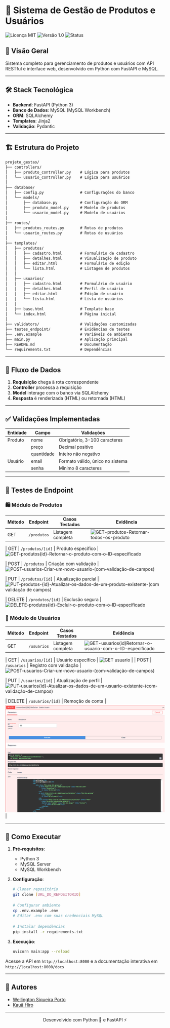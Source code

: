 # 🚀 Sistema de Gestão de Produtos e Usuários

![Licença MIT](https://img.shields.io/badge/license-MIT-blue)
![Versão 1.0](https://img.shields.io/badge/version-1.0-green)
![Status](https://img.shields.io/badge/status-stable-brightgreen)

## 📌 Visão Geral

Sistema completo para gerenciamento de produtos e usuários com API RESTful e interface web, desenvolvido em Python com FastAPI e MySQL.

---

## 🛠️ Stack Tecnológica

- **Backend**: FastAPI (Python 3)
- **Banco de Dados**: MySQL (MySQL Workbench)
- **ORM**: SQLAlchemy
- **Templates**: Jinja2
- **Validação**: Pydantic

---

## 🏗️ Estrutura do Projeto

```
projeto_gestao/
├── controllers/
│   ├── produto_controller.py    # Lógica para produtos
│   └── usuario_controller.py    # Lógica para usuários
│
├── database/
│   ├── config.py                # Configurações do banco
│   └── models/
│       ├── database.py          # Configuração do ORM
│       ├── produto_model.py     # Modelo de produtos
│       └── usuario_model.py     # Modelo de usuários
│
├── routes/
│   ├── produtos_routes.py       # Rotas de produtos
│   └── usuario_routes.py        # Rotas de usuários
│
├── templates/
│   ├── produtos/
│   │   ├── cadastro.html        # Formulário de cadastro
│   │   ├── detalhes.html        # Visualização de produto
│   │   ├── editar.html          # Formulário de edição
│   │   └── lista.html           # Listagem de produtos
│   │
│   ├── usuarios/
│   │   ├── cadastro.html        # Formulário de usuário
│   │   ├── detalhes.html        # Perfil de usuário
│   │   ├── editar.html          # Edição de usuário
│   │   └── lista.html           # Lista de usuários
│   │
│   ├── base.html                # Template base
│   └── index.html               # Página inicial
│
├── validators/                  # Validações customizadas
├── testes_endpoint/             # Evidências de testes
├── .env.example                 # Variáveis de ambiente
├── main.py                      # Aplicação principal
├── README.md                    # Documentação
└── requirements.txt             # Dependências
```

---

## 🔄 Fluxo de Dados

1. **Requisição** chega à rota correspondente
2. **Controller** processa a requisição
3. **Model** interage com o banco via SQLAlchemy
4. **Resposta** é renderizada (HTML) ou retornada (HTML)

---

## ✅ Validações Implementadas

| Entidade  | Campo          | Validações                              |
|-----------|----------------|-----------------------------------------|
| Produto   | nome           | Obrigatório, 3-100 caracteres           |
|           | preço          | Decimal positivo                        |
|           | quantidade     | Inteiro não negativo                    |
| Usuário   | email          | Formato válido, único no sistema        |
|           | senha          | Mínimo 8 caracteres                     |

---

## 🧪 Testes de Endpoint

### 🛍️ Módulo de Produtos

| Método | Endpoint               | Casos Testados | Evidência |
|--------|------------------------|----------------|-----------|
| GET    | `/produtos`            | Listagem completa |   ![GET-produtos-Retornar-todos-os-produto](https://github.com/user-attachments/assets/71b45a3e-6f7b-47fd-8b9b-5a68fe115bdb)

| GET    | `/produtos/[id]`       | Produto específico | ![GET-produtos{id}-Retornar-o-produto-com-o-ID-especificado](https://github.com/user-attachments/assets/d200e0b9-1e02-4438-9db9-c8c7bd52cfc8)

| POST   | `/produtos`            | Criação com validação | ![POST-usuarios-Criar-um-novo-usuario-(com-validação-de-campos)](https://github.com/user-attachments/assets/5f43d9be-0c0b-4240-951a-a14862b962e9)

| PUT    | `/produtos/[id]`       | Atualização parcial | ![PUT-produtos-{id}-Atualizar-os-dados-de-um-produto-existente-(com validação de campos)](https://github.com/user-attachments/assets/d8459042-ef72-4f58-813c-125c53428aa1)

| DELETE | `/produtos/[id]`       | Exclusão segura | ![DELETE-produtos{id}-Excluir-o-produto-com-o-ID-especificado](https://github.com/user-attachments/assets/48ff4241-6c9e-416d-9578-38a662ca464d)


### 👥 Módulo de Usuários

| Método | Endpoint               | Casos Testados | Evidência |
|--------|------------------------|----------------|-----------|
| GET    | `/usuarios`            | Listagem completa |   ![GET-usuarios{id}Retornar-o-usuario-com-o-ID-especificado](https://github.com/user-attachments/assets/a47220a8-4b7a-488c-a374-49d5528032be)

| GET    | `/usuarios/[id]`       | Usuário específico | ![GET usuario](testes_endpoint/GET-usuarios[id]Retornar-o-usuario-com-o-ID-especificado.png) |
| POST   | `/usuarios`            | Registro com validação | ![POST-usuarios-Criar-um-novo-usuario-(com-validação-de-campos)](https://github.com/user-attachments/assets/9a3d1ace-8607-4076-9ece-a9bdb6a94b9e)

| PUT    | `/usuarios/[id]`       | Atualização de perfil |![PUT-usuarios{id}-Atualizar-os-dados-de-um-usuario-existente-(com-validação-de-campos)](https://github.com/user-attachments/assets/f3eee6f7-454a-4764-ae30-eb50c5bea968)

| DELETE | `/usuarios/[id]`       | Remoção de conta | ![DELETE usuario](teste_endpoint/DELETE-usuarios{id}-Excluir-o-usuario-com-o-ID-especificado.png) |

---

## 🚀 Como Executar

1. **Pré-requisitos**:
   - Python 3
   - MySQL Server
   - MySQL Workbench

2. **Configuração**:
   ```bash
   # Clonar repositório
   git clone [URL_DO_REPOSITORIO]
   
   # Configurar ambiente
   cp .env.example .env
   # Editar .env com suas credenciais MySQL
   
   # Instalar dependências
   pip install -r requirements.txt
   ```

3. **Execução**:
   ```bash
   uvicorn main:app --reload
   ```

Acesse a API em `http://localhost:8000` e a documentação interativa em `http://localhost:8000/docs`

---

## 👥 Autores

- [Wellington Siqueira Porto](https://github.com/wellingtonspdev)
- [Kauã Hiro](https://github.com/kaua-hiro)

---

<div align="center">
  Desenvolvido com Python 🐍 e FastAPI ⚡ 
</div>

